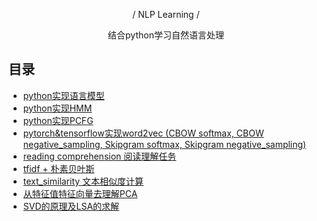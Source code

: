 <p align="center"> / NLP Learning / </p>

<p align="center">结合python学习自然语言处理</p>

## 目录

- [python实现语言模型](https://github.com/SeanLee97/nlp_learning/tree/master/language_model) 
- [python实现HMM](https://github.com/SeanLee97/nlp_learning/tree/master/hmm) 
- [python实现PCFG](https://github.com/SeanLee97/nlp_learning/tree/master/pcfg)
- [pytorch&tensorflow实现word2vec (CBOW softmax, CBOW negative_sampling, Skipgram softmax, Skipgram negative_sampling)](https://github.com/SeanLee97/nlp_learning/tree/master/word2vec)
- [reading comprehension 阅读理解任务](https://github.com/SeanLee97/nlp_learning/tree/master/reading_comprehension)
- [tfidf + 朴素贝叶斯](https://seanlee97.github.io/2018/08/25/%E4%B8%BA%E6%9C%B4%E7%B4%A0%E8%B4%9D%E5%8F%B6%E6%96%AF%E5%8A%A0%E5%85%A5TF-IDF%E7%89%B9%E5%BE%81/)
- [text_similarity 文本相似度计算](https://seanlee97.github.io/2018/08/31/%E4%BD%99%E5%BC%A6%E5%AE%9A%E7%90%86%E5%92%8C%E6%96%87%E6%9C%AC%E7%9B%B8%E4%BC%BC%E5%BA%A6/)
- [从特征值特征向量去理解PCA](https://seanlee97.github.io/2018/03/29/%E4%BB%8E%E7%89%B9%E5%BE%81%E5%80%BC%E7%89%B9%E5%BE%81%E5%90%91%E9%87%8F%E5%8E%BB%E7%90%86%E8%A7%A3PCA/)
- [SVD的原理及LSA的求解](https://seanlee97.github.io/2018/09/01/SVD%E7%9A%84%E5%8E%9F%E7%90%86%E5%8F%8ALSA%E7%9A%84%E6%B1%82%E8%A7%A3/)

